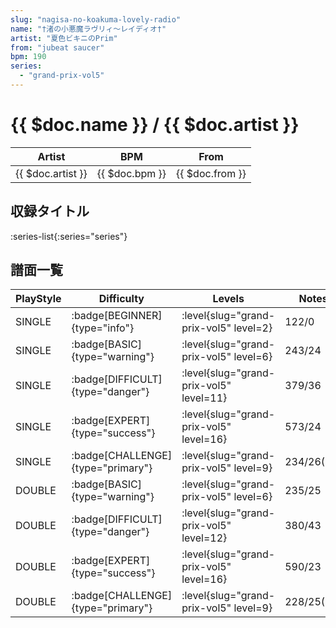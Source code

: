 ```yaml
---
slug: "nagisa-no-koakuma-lovely-radio"
name: "†渚の小悪魔ラヴリィ～レイディオ†"
artist: "夏色ビキニのPrim"
from: "jubeat saucer"
bpm: 190
series:
  - "grand-prix-vol5"
---
```


# {{ $doc.name }} / {{ $doc.artist }}

|Artist|BPM|From|
|------|---|----|
|{{ $doc.artist }}|{{ $doc.bpm }}|{{ $doc.from }}|

## 収録タイトル

:series-list{:series="series"}

## 譜面一覧

|PlayStyle|Difficulty|Levels|Notes|Movie|
|---------|----------|------|-----|-----|
|SINGLE| :badge[BEGINNER]{type="info"}|<div class="field is-grouped is-grouped-multiline"> :level{slug="grand-prix-vol5" level=2}</div>|122/0||
|SINGLE| :badge[BASIC]{type="warning"}|<div class="field is-grouped is-grouped-multiline"> :level{slug="grand-prix-vol5" level=6}</div>|243/24||
|SINGLE| :badge[DIFFICULT]{type="danger"}|<div class="field is-grouped is-grouped-multiline"> :level{slug="grand-prix-vol5" level=11}</div>|379/36||
|SINGLE| :badge[EXPERT]{type="success"}|<div class="field is-grouped is-grouped-multiline"> :level{slug="grand-prix-vol5" level=16}</div>|573/24||
|SINGLE| :badge[CHALLENGE]{type="primary"}|<div class="field is-grouped is-grouped-multiline"> :level{slug="grand-prix-vol5" level=9}</div>|234/26(73)||
|DOUBLE| :badge[BASIC]{type="warning"}|<div class="field is-grouped is-grouped-multiline"> :level{slug="grand-prix-vol5" level=6}</div>|235/25||
|DOUBLE| :badge[DIFFICULT]{type="danger"}|<div class="field is-grouped is-grouped-multiline"> :level{slug="grand-prix-vol5" level=12}</div>|380/43||
|DOUBLE| :badge[EXPERT]{type="success"}|<div class="field is-grouped is-grouped-multiline"> :level{slug="grand-prix-vol5" level=16}</div>|590/23||
|DOUBLE| :badge[CHALLENGE]{type="primary"}|<div class="field is-grouped is-grouped-multiline"> :level{slug="grand-prix-vol5" level=9}</div>|228/25(72)||
